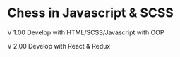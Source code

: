 Chess in Javascript & SCSS
=====================

V 1.00
Develop with HTML/SCSS/Javascript with OOP

V 2.00
Develop with React & Redux